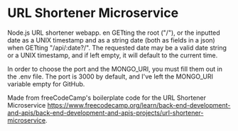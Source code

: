 # URL Shortener Microservice

Node.js URL shortener webapp. en GETting the root ("/"), or the inputted date as a UNIX timestamp and as a string date (both as fields in a json) when GETting "/api/:date?/". The requested date may be a valid date string or a UNIX timestamp, and if left empty, it will default to the current time.

In order to choose the port and the MONGO_URI, you must fill them out in the .env file. The port is 3000 by default, and I've left the MONGO_URI variable empty for GitHub.
 
Made from freeCodeCamp's boilerplate code for the URL Shortener Microservice https://www.freecodecamp.org/learn/back-end-development-and-apis/back-end-development-and-apis-projects/url-shortener-microservice.

